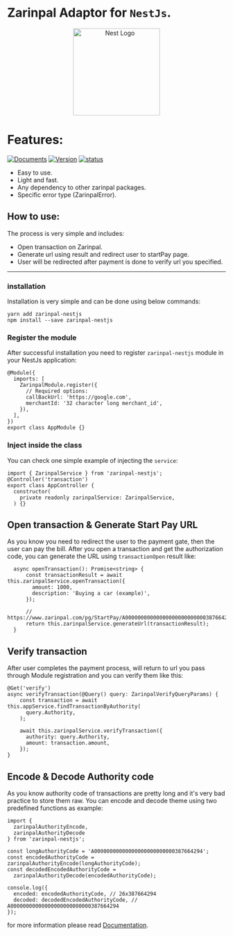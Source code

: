 # Zarinpal Adaptor for `NestJs`.

<p align="center">
  <a href="http://nestjs.com/" target="blank"><img src="https://nestjs.com/img/logo-small.svg" width="200" alt="Nest Logo" /></a>
</p>

[circleci-image]: https://img.shields.io/circleci/build/github/nestjs/nest/master?token=abc123def456




# Features: 

[circleci-url]: https://circleci.com/gh/nestjs/nest
[![Documents](https://badgen.net/badge/Documents/v1/blue?icon=wiki)](https://github.com/me-dira/zarinpal-nestjs/wiki)
[![Version](https://badgen.net/badge/Version/v1.0.0/orange?icon=github)](https://github.com/me-dira/zarinpal-nestjs)
[![status](https://badgen.net/badge/Status/Released/green?icon=now)](https://github.com/me-dira/zarinpal-nestjs)

- Easy to use.
- Light and fast.
- Any dependency to other zarinpal packages.
- Specific error type (ZarinpalError).

## How to use:
The process is very simple and includes:

- Open transaction on Zarinpal.
- Generate url using result and redirect user to startPay page.
- User will be redirected after payment is done to verify url you specified.

---
### installation
Installation is very simple and can be done using below commands:

```
yarn add zarinpal-nestjs
npm install --save zarinpal-nestjs
```

### Register the module
After successful installation you need to register `zarinpal-nestjs` module in your NestJs application:

```
@Module({
  imports: [
    ZarinpalModule.register({
      // Required options:
      callBackUrl: 'https://google.com',
      merchantId: '32 character long merchant_id',
    }),
  ],
})
export class AppModule {}

```


### Inject inside the class
You can check one simple example of injecting the `service`:

```
import { ZarinpalService } from 'zarinpal-nestjs';
@Controller('transaction')
export class AppController {
  constructor(
    private readonly zarinpalService: ZarinpalService,
  ) {}

```

## Open transaction & Generate Start Pay URL
As you know you need to redirect the user to the payment gate, then the user can pay the bill. After you open a transaction and get the authorization code, you can generate the URL using `transactionOpen` result like:
```
  async openTransaction(): Promise<string> {
      const transactionResult = await this.zarinpalService.openTransaction({
        amount: 1000,
        description: 'Buying a car (example)',
      });
      
      // https://www.zarinpal.com/pg/StartPay/A00000000000000000000000000387664294
      return this.zarinpalService.generateUrl(transactionResult);
  }
```

## Verify transaction
After user completes the payment process, will return to url you pass through Module registration and you can verify them like this:
```
@Get('verify')
async verifyTransaction(@Query() query: ZarinpalVerifyQueryParams) {
    const transaction = await this.appService.findTransactionByAuthority(
      query.Authority,
    );

    await this.zarinpalService.verifyTransaction({
      authority: query.Authority,
      amount: transaction.amount,
    });
}
```

## Encode & Decode Authority code
As you know authority code of transactions are pretty long and it's very bad practice to store them raw. You can encode and decode theme using two predefined functions as example:
```
import {
  zarinpalAuthorityEncode,
  zarinpalAuthorityDecode
} from 'zarinpal-nestjs';

const longAuthorityCode = 'A00000000000000000000000000387664294';
const encodedAuthorityCode = zarinpalAuthorityEncode(longAuthorityCode);
const decodedEncodedAuthorityCode =
  zarinpalAuthorityDecode(encodedAuthorityCode);

console.log({
  encoded: encodedAuthorityCode, // 26x387664294
  decoded: decodedEncodedAuthorityCode, // A00000000000000000000000000387664294
});
```

for more information please read [Documentation](https://github.com/me-dira/zarinpal-nestjs/wiki).